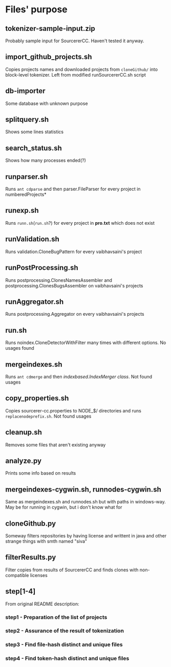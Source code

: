 # Files' purpose

## tokenizer-sample-input.zip

Probably sample input for SourcererCC. Haven't tested it anyway.

## import_github_projects.sh

Copies projects names and downloaded projects from `cloneGithub/` into block-level tokenizer. Left from modified runSourcererCC.sh script

## db-importer

Some database with unknown purpose

## splitquery.sh

Shows some lines statistics

## search\_status.sh

Shows how many processes ended(?)

## runparser.sh

Runs `ant cdparse` and then parser.FileParser for every project in numberedProjects\*

## runexp.sh

Runs `runn.sh`(`run.sh`?) for every project in **pro.txt** which does not exist

## runValidation.sh

Runs validation.CloneBugPattern for every vaibhavsaini's project

## runPostProcessing.sh

Runs postprocessing.ClonesNamesAssembler and postprocessing.ClonesBugsAssembler on vaibhavsaini's projects

## runAggregator.sh

Runs postprocessing.Aggregator on every vaibhavsaini's projects

## run.sh

Runs noindex.CloneDetectorWithFilter many times with different options. No usages found

## mergeindexes.sh

Runs `ant cdmerge` and then *indexbased.IndexMerger class*. Not found usages

## copy\_properties.sh

Copies sourcerer-cc.properties to NODE\_$/ directories and runs `replacenodeprefix.sh`. Not found usages

## cleanup.sh

Removes some files that aren't existing anyway

## analyze.py

Prints some info based on results

## mergeindexes-cygwin.sh, runnodes-cygwin.sh

Same as mergeindexes.sh and runnodes.sh but with paths in windows-way. May be for running in cygwin, but i don't know what for

## cloneGithub.py

Someway filters repositories by having license and writtent in java and other strange things with smth named "siva"

## filterResults.py

Filter copies from results of SourcererCC and finds clones with non-compatible licenses

## step\[1-4\]

From original README description:

### step1 - Preparation of the list of projects
### step2 - Assurance of the result of tokenization
### step3 - Find file-hash distinct and unique files
### step4 - Find token-hash distinct and unique files
